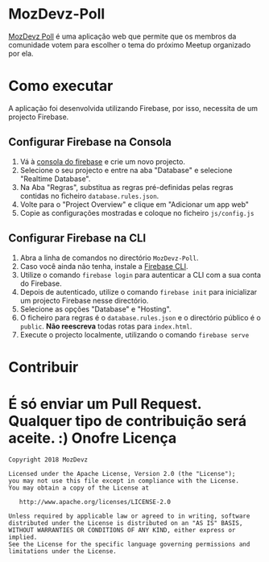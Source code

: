 MozDevz-Poll
===========

[MozDevz Poll](https://mozdevz-poll.firebaseapp.com) é uma aplicação web que permite que os membros da comunidade votem para escolher o tema do próximo Meetup organizado por ela.

# Como executar
A aplicação foi desenvolvida utilizando Firebase, por isso, necessita de um projecto Firebase.

## Configurar Firebase na Consola
1. Vá à [consola do firebase](https://console.firebase.google.com) e crie um novo projecto.
2. Selecione o seu projecto e entre na aba "Database" e selecione "Realtime Database".
3. Na Aba "Regras", substitua as regras pré-definidas pelas regras contidas no ficheiro `database.rules.json`.
4. Volte para o "Project Overview" e clique em "Adicionar um app web"
5. Copie as configurações mostradas e coloque no ficheiro `js/config.js`

## Configurar Firebase na CLI
1. Abra a linha de comandos no directório `MozDevz-Poll`.
2. Caso você ainda não tenha, instale a [Firebase CLI](https://firebase.google.com/docs/cli/?hl=pt-pt).
3. Utilize o comando `firebase login` para autenticar a CLI com a sua conta do Firebase.
4. Depois de autenticado, utilize o comando `firebase init` para inicializar um projecto Firebase nesse directório.
5. Selecione as opções "Database" e "Hosting".
6. O ficheiro para regras é o `database.rules.json` e o directório público é o `public`. **Não reescreva** todas rotas para `index.html`.
7. Execute o projecto localmente, utilizando o comando `firebase serve`

# Contribuir
É só enviar um Pull Request. Qualquer tipo de contribuição será aceite. :)
Onofre
Licença
=======

    Copyright 2018 MozDevz

    Licensed under the Apache License, Version 2.0 (the "License");
    you may not use this file except in compliance with the License.
    You may obtain a copy of the License at

       http://www.apache.org/licenses/LICENSE-2.0

    Unless required by applicable law or agreed to in writing, software
    distributed under the License is distributed on an "AS IS" BASIS,
    WITHOUT WARRANTIES OR CONDITIONS OF ANY KIND, either express or implied.
    See the License for the specific language governing permissions and
    limitations under the License.
